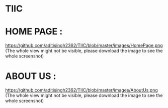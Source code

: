 # TIIC

# HOME PAGE : 

https://github.com/aditisingh2362/TIIC/blob/master/images/HomePage.png
(The whole view might not be visible, please download the image to see the whole screenshot)

# ABOUT US : 
https://github.com/aditisingh2362/TIIC/blob/master/images/AboutUs.png
(The whole view might not be visible, please download the image to see the whole screenshot)

